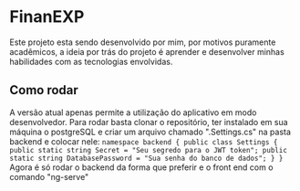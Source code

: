 # FinanEXP

Este projeto esta sendo desenvolvido por mim, por motivos puramente acadêmicos, a ideia por trás do projeto é aprender e desenvolver minhas 
habilidades com as tecnologias envolvidas.

## Como rodar

A versão atual apenas permite a utilização do aplicativo em modo desenvolvedor.
Para rodar basta clonar o repositório, ter instalado em sua máquina o postgreSQL
e criar um arquivo chamado ".Settings.cs" na pasta backend e colocar nele:
`
namespace backend
{
  public class Settings
  {
    public static string Secret = "Seu segredo para o JWT token";
    public static string DatabasePassword = "Sua senha do banco de dados";
  }
}
`
Agora é só rodar o backend da forma que preferir e o front end com o comando "ng-serve"
